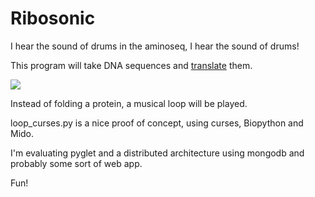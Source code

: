 Ribosonic
==============

I hear the sound of drums in the aminoseq, I hear the sound of drums!

This program will take DNA sequences and [translate](https://en.wikipedia.org/wiki/DNA_codon_table) them.

<img src="https://upload.wikimedia.org/wikipedia/commons/9/94/Protein_translation.gif">

Instead of folding a protein, a musical loop will be played.

loop_curses.py is a nice proof of concept, using curses, Biopython and Mido.

I'm evaluating pyglet and a distributed architecture using mongodb and probably some sort of web app.

Fun!
